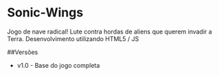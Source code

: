 # Sonic-Wings
Jogo de nave radical! Lute contra hordas de aliens que querem invadir a Terra.
Desenvolvimento utilizando HTML5 / JS

##Versões
 - v1.0 - Base do jogo completa

